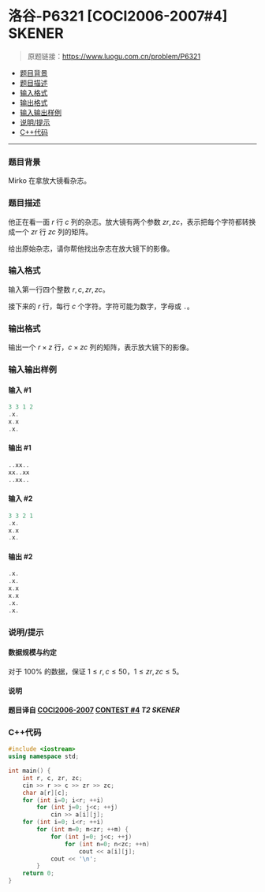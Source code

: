 # 洛谷-P6321 [COCI2006-2007#4]  SKENER

> 原题链接：https://www.luogu.com.cn/problem/P6321

- [题目背景](#题目背景)
- [题目描述](#题目描述)
- [输入格式](#输入格式)
- [输出格式](#输出格式)
- [输入输出样例](#输入输出样例)
- [说明/提示](#说明/提示)
- [C++代码](#C++代码)

---

### <a name="题目背景">题目背景</a>

Mirko 在拿放大镜看杂志。

### <a name="题目描述">题目描述</a>

他正在看一面 $r$ 行 $c$ 列的杂志。放大镜有两个参数 $zr,zc$，表示把每个字符都转换成一个 $zr$ 行 $zc$ 列的矩阵。

给出原始杂志，请你帮他找出杂志在放大镜下的影像。

### <a name="输入格式">输入格式</a>

输入第一行四个整数 $r,c,zr,zc$。

接下来的 $r$ 行，每行 $c$ 个字符。字符可能为数字，字母或 `.`。

### <a name="输出格式">输出格式</a>

输出一个 $r\times z$ 行，$c\times zc$ 列的矩阵，表示放大镜下的影像。

### <a name="输入输出样例">输入输出样例</a>

#### 输入 #1

```c++
3 3 1 2
.x.
x.x
.x. 
```

#### 输出 #1

```c++
..xx..
xx..xx
..xx.. 
```

#### 输入 #2

```c++
3 3 2 1
.x.
x.x
.x.
```

#### 输出 #2

```c++
.x.
.x.
x.x
x.x
.x.
.x.
```

### <a name="说明/提示">说明/提示</a>

#### 数据规模与约定

对于 $100\%$ 的数据，保证 $1\le r,c\le 50$，$1\le zr,zc\le 5$。

#### 说明

**题目译自 [COCI2006-2007](https://hsin.hr/coci/archive/2006_2007/) [CONTEST #4](https://hsin.hr/coci/archive/2006_2007/contest4_tasks.pdf) *T2 SKENER***

### <a name="C++代码">C++代码</a>

```c++
#include <iostream>
using namespace std;

int main() {
    int r, c, zr, zc;
    cin >> r >> c >> zr >> zc;
    char a[r][c];
    for (int i=0; i<r; ++i)
        for (int j=0; j<c; ++j)
            cin >> a[i][j];
    for (int i=0; i<r; ++i)
        for (int m=0; m<zr; ++m) {
            for (int j=0; j<c; ++j)
                for (int n=0; n<zc; ++n)
                    cout << a[i][j];
            cout << '\n';
        }
    return 0;
}
```